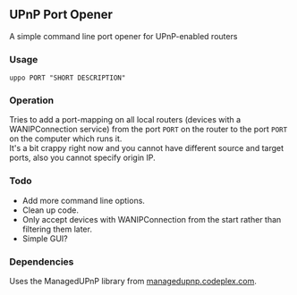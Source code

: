 ## UPnP Port Opener

A simple command line port opener for UPnP-enabled routers

### Usage

`uppo PORT "SHORT DESCRIPTION"`  

### Operation

Tries to add a port-mapping on all local routers (devices with a WANIPConnection service) from
the port `PORT` on the router to the port `PORT` on the computer which runs it.  
It's a bit crappy right now and you cannot have different source and target ports, also you cannot
specify origin IP.

### Todo

 * Add more command line options.
 * Clean up code.
 * Only accept devices with WANIPConnection from the start rather than filtering them later.
 * Simple GUI?
 
### Dependencies

Uses the ManagedUPnP library from [managedupnp.codeplex.com](http://managedupnp.codeplex.com/).